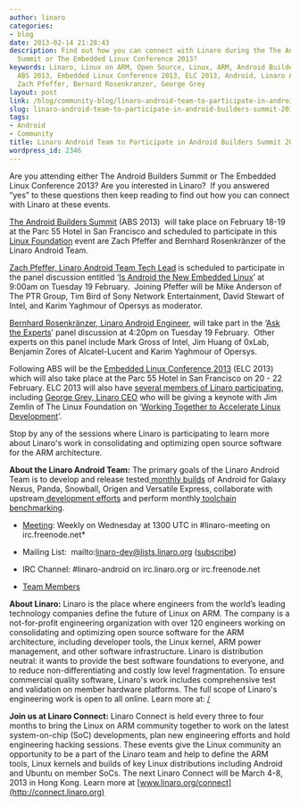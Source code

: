 ```yaml
---
author: linaro
categories:
- blog
date: 2013-02-14 21:28:43
description: Find out how you can connect with Linaro during the The Android Builders
  Summit or The Embedded Linux Conference 2013?
keywords: Linaro, Linux on ARM, Open Source, Linux, ARM, Android Builders Summit 2013,
  ABS 2013, Embedded Linux Conference 2013, ELC 2013, Android, Linaro Android Team,
  Zach Pfeffer, Bernard Rosenkranzer, George Grey
layout: post
link: /blog/community-blog/linaro-android-team-to-participate-in-android-builders-summit-2013/
slug: linaro-android-team-to-participate-in-android-builders-summit-2013
tags:
- Android
- Community
title: Linaro Android Team to Participate in Android Builders Summit 2013
wordpress_id: 2346
---
```


Are you attending either The Android Builders Summit or The Embedded Linux Conference 2013? Are you interested in Linaro?  If you answered “yes” to these questions then keep reading to find out how you can connect with Linaro at these events.

[The Android Builders Summit](http://events.linuxfoundation.org/events/android-builders-summit) (ABS 2013)  will take place on February 18-19 at the Parc 55 Hotel in San Francisco and scheduled to participate in this [Linux Foundation](http://www.linuxfoundation.org/) event are Zach Pfeffer and Bernhard Rosenkränzer of the Linaro Android Team.

[Zach Pfeffer, Linaro Android Team Tech Lead](/about/) is scheduled to participate in the panel discussion entitled ‘[Is Android the New Embedded Linux](http://events.linuxfoundation.org/events/android-builders-summit/schedule)’ at 9:00am on Tuesday 19 February.  Joining Pfeffer will be Mike Anderson of The PTR Group, Tim Bird of Sony Network Entertainment, David Stewart of Intel, and Karim Yaghmour of Opersys as moderator.

[Bernhard Rosenkränzer, Linaro Android Engineer](/linux-on-arm/meet-the-team/bernhard-rosenkrnzer/), will take part in the ‘[Ask the Experts](http://events.linuxfoundation.org/events/android-builders-summit/schedule)’ panel discussion at 4:20pm on Tuesday 19 February.  Other experts on this panel include Mark Gross of Intel, Jim Huang of 0xLab, Benjamin Zores of Alcatel-Lucent and Karim Yaghmour of Opersys.

Following ABS will be the [Embedded Linux Conference 2013](http://events.linuxfoundation.org/events/embedded-linux-conference) (ELC 2013) which will also take place at the Parc 55 Hotel in San Francisco on 20 - 22 February. ELC 2013 will also have [several members of Linaro participating](/news/linaro-ceo-george-grey-to-speak-at-elc-2013/en/), including [George Grey, Linaro CEO](/about/executive/) who will be giving a keynote with Jim Zemlin of The Linux Foundation on ‘[Working Together to Accelerate Linux Development](http://events.linuxfoundation.org/events/embedded-linux-conference/schedule)’.

Stop by any of the sessions where Linaro is participating to learn more about Linaro's work in consolidating and optimizing open source software for the ARM architecture.

**About the Linaro Android Team:**
The primary goals of the Linaro Android Team is to develop and release tested[ monthly builds](http://releases.linaro.org/) of Android for Galaxy Nexus, Panda, Snowball, Origen and Versatile Express, collaborate with upstream[ development efforts](https://wiki.linaro.org/Platform/Android/UpstreamWork) and perform monthly[ toolchain benchmarking](https://wiki.linaro.org/Platform/Android/AndroidToolchainBenchmarking).




  * [Meeting](https://wiki.linaro.org/Platform/Android/Meetings): Weekly on Wednesday at 1300 UTC in #linaro-meeting on irc.freenode.net*


  * Mailing List:  mailto:linaro-dev@lists.linaro.org ([subscribe](http://lists.linaro.org/mailman/listinfo/linaro-dev))


  * IRC Channel: #linaro-android on irc.linaro.org or irc.freenode.net


  * [Team Members](/linux-on-arm/meet-the-team/android)


**About Linaro:**
Linaro is the place where engineers from the world’s leading technology companies define the future of Linux on ARM. The company is a not-for-profit engineering organization with over 120 engineers working on consolidating and optimizing open source software for the ARM architecture, including developer tools, the Linux kernel, ARM power management, and other software infrastructure. Linaro is distribution neutral: it wants to provide the best software foundations to everyone, and to reduce non-differentiating and costly low level fragmentation. To ensure commercial quality software, Linaro's work includes comprehensive test and validation on member hardware platforms. The full scope of Linaro's engineering work is open to all online.
Learn more at: [/](/)

**Join us at Linaro Connect:**
Linaro Connect is held every three to four months to bring the Linux on ARM community together to work on the latest system-on-chip (SoC) developments, plan new engineering efforts and hold engineering hacking sessions. These events give the Linux community an opportunity to be a part of the Linaro team and help to define the ARM tools, Linux kernels and builds of key Linux distributions including Android and Ubuntu on member SoCs. The next Linaro Connect will be March 4-8, 2013 in Hong Kong. Learn more at [www.linaro.org/connect](http://connect.linaro.org)